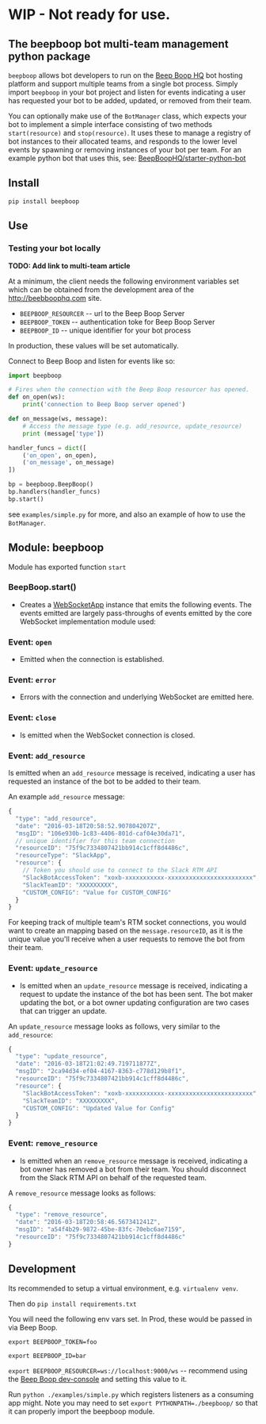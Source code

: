 # WIP - Not ready for use.

## The beepboop bot multi-team management python package

`beepboop` allows bot developers to run on the [Beep Boop HQ](https://beepboophq.com) bot hosting platform and support multiple teams from a single bot process. Simply import `beepboop` in your bot project and listen for events indicating a user has requested your bot to be added, updated, or removed from their team.

You can optionally make use of the `BotManager` class, which expects your bot to implement a simple interface consisting of two methods `start(resource)` and `stop(resource)`.  It uses these to manage a registry of bot instances to their allocated teams, and responds to the lower level events by spawning or removing instances of your bot per team.  For an example python bot that uses this, see:  [BeepBoopHQ/starter-python-bot](https://github.com/BeepBoopHQ/starter-python-bot)

## Install
`pip install beepboop`


## Use

### Testing your bot locally
**TODO: Add link to multi-team article**

At a minimum, the client needs the following environment variables set which can be obtained from the development area of the http://beebboophq.com site.

  * `BEEPBOOP_RESOURCER` -- url to the Beep Boop Server
  * `BEEPBOOP_TOKEN` -- authentication toke for Beep Boop Server
  * `BEEPBOOP_ID` -- unique identifier for your bot process

In production, these values will be set automatically.

Connect to Beep Boop and listen for events like so:


```python
import beepboop

# Fires when the connection with the Beep Boop resourcer has opened.
def on_open(ws):
    print('connection to Beep Boop server opened')

def on_message(ws, message):
    # Access the message type (e.g. add_resource, update_resource)
    print (message['type'])

handler_funcs = dict([
    ('on_open', on_open),
    ('on_message', on_message)
])

bp = beepboop.BeepBoop()
bp.handlers(handler_funcs)
bp.start()

```

see `examples/simple.py` for more, and also an example of how to use the `BotManager`.

## Module: beepboop

Module has exported function `start`

### BeepBoop.start()
* Creates a [WebSocketApp](https://github.com/liris/websocket-client) instance that emits the following events.  The events emitted are largely pass-throughs of events emitted by the core WebSocket implementation module used:

### Event: `open`
* Emitted when the connection is established.

### Event: `error`

* Errors with the connection and underlying WebSocket are emitted here.

### Event: `close`

* Is emitted when the WebSocket connection is closed.

### Event: `add_resource`

Is emitted when an `add_resource` message is received, indicating a user has requested an instance of the bot to be added to their team.

An example `add_resource` message:

```javascript
{
  "type": "add_resource",
  "date": "2016-03-18T20:58:52.907804207Z",
  "msgID": "106e930b-1c83-4406-801d-caf04e30da71",
  // unique identifier for this team connection
  "resourceID": "75f9c7334807421bb914c1cff8d4486c",
  "resourceType": "SlackApp",
  "resource": {
    // Token you should use to connect to the Slack RTM API
    "SlackBotAccessToken": "xoxb-xxxxxxxxxxx-xxxxxxxxxxxxxxxxxxxxxxxx",
    "SlackTeamID": "XXXXXXXXX",
    "CUSTOM_CONFIG": "Value for CUSTOM_CONFIG"
  }
}
```

For keeping track of multiple team's RTM socket connections, you would want to create an mapping based on the `message.resourceID`, as it is the unique value you'll receive when a user requests to remove the bot from their team.


### Event: `update_resource`

* Is emitted when an `update_resource` message is received, indicating a request to update the instance of the bot has been sent. The bot maker updating the bot, or a bot owner updating configuration are two cases that can trigger an update.

An `update_resource` message looks as follows, very similar to the `add_resource`:

```javascript
{
  "type": "update_resource",
  "date": "2016-03-18T21:02:49.719711877Z",
  "msgID": "2ca94d34-ef04-4167-8363-c778d129b8f1",
  "resourceID": "75f9c7334807421bb914c1cff8d4486c",
  "resource": {
    "SlackBotAccessToken": "xoxb-xxxxxxxxxxx-xxxxxxxxxxxxxxxxxxxxxxxx",
    "SlackTeamID": "XXXXXXXXX",
    "CUSTOM_CONFIG": "Updated Value for Config"
  }
}
```

### Event: `remove_resource`

* Is emitted when an `remove_resource` message is received, indicating a bot owner has removed a bot from their team.  You should disconnect from the Slack RTM API on behalf of the requested team.

A `remove_resource` message looks as follows:

```javascript
{
  "type": "remove_resource",
  "date": "2016-03-18T20:58:46.567341241Z",
  "msgID": "a54f4b29-9872-45be-83fc-70ebc6ae7159",
  "resourceID": "75f9c7334807421bb914c1cff8d4486c"
}
```

## Development

Its recommended to setup a virtual environment, e.g. `virtualenv venv`.

Then do `pip install requirements.txt`

You will need the following env vars set. In Prod, these would be passed in via Beep Boop.

`export BEEPBOOP_TOKEN=foo`

`export BEEPBOOP_ID=bar`

`export BEEPBOOP_RESOURCER=ws://localhost:9000/ws` -- recommend using the [Beep Boop dev-console](https://github.com/BeepBoopHQ/dev-console) and setting this value to it.

Run `python ./examples/simple.py` which registers listeners as a consuming app might.  Note you may need to set `export PYTHONPATH=./beepboop/` so that
it can properly import the beepboop module.
